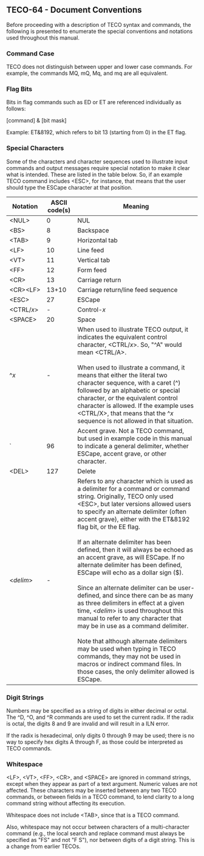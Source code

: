 ## TECO-64 - Document Conventions

<style>
    span {
        white-space: nowrap;
    }
</style>

Before proceeding with a description of TECO syntax and commands,
the following is presented to enumerate the special conventions and
notations used throughout this manual.

### Command Case

TECO does not distinguish between upper and lower case commands. For
example, the commands MQ, mQ, Mq, and mq are all equivalent.

### Flag Bits

Bits in flag commands such as ED or ET are referenced individually
as follows:

[command] & [bit mask]

Example: ET&8192, which refers to bit 13 (starting from 0) in the ET flag.

### Special Characters

Some of the characters and character sequences used to illustrate input
commands and output messages require special notation to make it clear
what is intended.
These are listed in the table below. So, if an example TECO command
includes \<ESC\>, for instance, that means that the user should type
the ESCape character at that position.

| Notation        | ASCII code(s) | Meaning |
| --------------- | ------------- | ---- |
| \<NUL\>         | 0             | NUL |
| \<BS\>          | 8             | Backspace |
| \<TAB\>         | 9             | Horizontal tab |
| \<LF\>          | 10            | Line feed |
| \<VT\>          | 11            | Vertical tab |
| \<FF\>          | 12            | Form feed |
| \<CR\>          | 13            | Carriage return |
| <span>\<CR\>\<LF\></span>    | 13+10         | Carriage return/line feed sequence |
| \<ESC\>         | 27            | ESCape |
| \<CTRL/*x*\>    | -             | Control-*x* |
| \<SPACE\>       | 20            | Space |
| ^*x*            | -             | When used to illustrate TECO output, it indicates the equivalent control character, \<CTRL/*x*\>. So, "^A" would mean \<CTRL/A\>. <br><br> When used to illustrate a command, it means that either the literal two character sequence, with a caret (^) followed by an alphabetic or special character, *or* the equivalent control character is allowed. If the example uses \<CTRL/X\>, that means that the ^*x* sequence is not allowed in that situation. |
| \`              | 96            | Accent grave. Not a TECO command, but used in example code in this manual to indicate a general delimiter, whether ESCape, accent grave, or other character. |
| \<DEL\>         | 127           | Delete |
| \<*delim*\>     | \-            | Refers to any character which is used as a delimiter for a command or command string. Originally, TECO only used \<ESC\>, but later versions allowed users to specify an alternate delimiter (often accent grave), either with the ET&8192 flag bit, or the EE flag. <br><br>If an alternate delimiter has been defined, then it will always be echoed as an accent grave, as will ESCape. If no alternate delimiter has been defined, ESCape will echo as a dollar sign ($). <br><br>Since an alternate delimiter can be user-defined, and since there can be as many as three delimiters in effect at a given time, \<*delim*\> is used throughout this manual to refer to any character that may be in use as a command delimiter. <br><br>Note that although alternate delimiters may be used when typing in TECO commands, they may not be used in macros or indirect command files. In those cases, the only delimiter allowed is ESCape. |

### Digit Strings

Numbers may be specified as a string of digits in either decimal or octal.
The ^D, ^O, and ^R commands are used to set the current radix. If the radix
is octal, the digits 8 and 9 are invalid and will result in a ILN error.

If the radix is hexadecimal, only digits 0 through 9 may be used; there is
no way to specify hex digits A through F, as those could be interpreted as
TECO commands.

### Whitespace

\<LF\>, \<VT\>, \<FF\>, \<CR\>, and \<SPACE\> are ignored in command strings,
except when they appear as part of a text argument. Numeric values are not
affected. These characters may be inserted between any two TECO commands,
or between fields in a TECO command, to lend clarity to a long command string
without affecting its execution.

Whitespace does not include \<TAB\>, since that is a TECO command.

Also, whitespace may not occur between characters of a multi-character
command (e.g., the local search and replace command must always be
specified as "FS" and not "F S"), nor between digits of a digit string.
This is a change from earlier TECOs.


